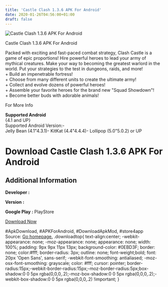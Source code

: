 ```yaml
---
title: 'Castle Clash 1.3.6 APK For Android'
date: 2020-01-26T04:56:00+01:00
draft: false
---
```


![Castle Clash 1.3.6 APK For Android](https://i0.wp.com/apkhome.net/wp-content/uploads/2017/11/Castle-Clash-1.3.6.png "Castle Clash 1.3.6 APK For Android")

  

Castle Clash 1.3.6 APK For Android

Packed with exciting and fast-paced combat strategy, Clash Castle is a game of epic proportions! Hire powerful heroes to lead your army of mythical creatures. Make your way to becoming the greatest warlord in the world. Put your strategies to the test in dungeons, raids, and more!  
\+ Build an impenetrable fortress!  
\+ Choose from many different units to create the ultimate army!  
\+ Collect and evolve dozens of powerful heroes!  
\+ Assemble your favorite heroes for the brand new "Squad Showdown"!  
\+ Become better buds with adorable animals!

For More Info

**Supported Android**  
{4.1 and UP}  
Supported Android Version:-  
Jelly Bean (4.1"4.3.1)- KitKat (4.4"4.4.4)- Lollipop (5.0"5.0.2) or UP

Download Castle Clash 1.3.6 APK For Android
===========================================

Additional Information
----------------------

**Developer :**

**Version :**

**Google Play :** PlayStore

  

[Download Now](https://store4app.co/post/castle-clash-1-3-6-apk-for-android_1573671639)

  
#ApkDownload, #APKForAndroid, #DownloadApkMod, #store4app  
Source: [Go homepage.](https://store4app.co/post/castle-clash-1-3-6-apk-for-android_1573671639) .downloadtop{ text-align:center; -webkit-appearance: none; -moz-appearance: none; appearance: none; width: 100%; padding: 9px 9px 11px 13px; background-color: #0EBD3F; border: none; color:#fff; border-radius: 3px; outline: none; font-weight;bold; font: 20px 'Open Sans', sans-serif; -webkit-font-smoothing: antialiased; -moz-osx-font-smoothing: grayscale; color: #fff; cursor: pointer; border-radius:15px;-webkit-border-radius:15px;-moz-border-radius:5px;box-shadow:0 0 5px rgba(0,0,0,.2);-moz-box-shadow:0 0 5px rgba(0,0,0,.2);-webkit-box-shadow:0 0 5px rgba(0,0,0,.2) !important; }